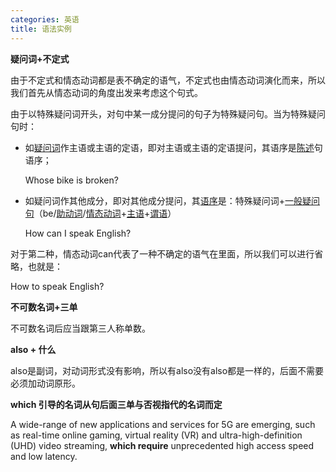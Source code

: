 ```yaml
---
categories: 英语
title: 语法实例
---
```


**疑问词+不定式**

由于不定式和情态动词都是表不确定的语气，不定式也由情态动词演化而来，所以我们首先从情态动词的角度出发来考虑这个句式。

由于以特殊疑问词开头，对句中某一成分提问的句子为特殊疑问句。当为特殊疑问句时：

- 如[疑问词](https://baike.baidu.com/item/疑问词)作主语或主语的定语，即对主语或主语的定语提问，其语序是[陈述](https://baike.baidu.com/item/陈述)句语序；

   Whose bike is broken?

- 如疑问词作其他成分，即对其他成分提问，其[语序](https://baike.baidu.com/item/语序)是：特殊疑问词+[一般疑问句](https://baike.baidu.com/item/一般疑问句)（be/[助动词](https://baike.baidu.com/item/助动词)/[情态动词](https://baike.baidu.com/item/情态动词)+[主语](https://baike.baidu.com/item/主语)+[谓语](https://baike.baidu.com/item/谓语)）

  How can I speak English?

对于第二种，情态动词can代表了一种不确定的语气在里面，所以我们可以进行省略，也就是：

How to speak English?

**不可数名词+三单**

不可数名词后应当跟第三人称单数。

**also + 什么**

also是副词，对动词形式没有影响，所以有also没有also都是一样的，后面不需要必须加动词原形。

**which 引导的名词从句后面三单与否视指代的名词而定**

A wide-range of new applications and services for 5G are emerging, such as real-time online gaming, virtual reality (VR) and ultra-high-definition (UHD) video streaming, **which require** unprecedented high access speed and low latency.

